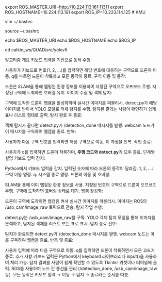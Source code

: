 export ROS_MASTER_URI=http://10.224.113.161:11311
export ROS_HOSTNAME=10.224.113.161
export ROS_IP=10.223.114.125 # KMU

vim ~/.bashrc

source ~/.bashrc

echo $ROS_MASTER_URI
echo $ROS_HOSTNAME
echo $ROS_IP


cd catkin_ws/QUAD/src/yolov5



알고리즘 개요
키보드 입력을 기반으로 동작 수행:

사용자가 키보드로 번호(1, 2, ...)를 입력하면 해당 번호에 대응하는 구역으로 드론이 이동.
q를 누르면 드론이 착륙하고 모든 동작이 종료.
구역 이동 및 동작:

드론은 SLAM을 통해 맵핑된 환경 정보를 이용하여 지정된 구역으로 오프보드 주행.
지정된 구역에 도착하면 호버링 유지.
이미지 수집 및 객체 탐지:

구역에 도착한 드론이 웹캠을 활성화하여 실시간 이미지를 퍼블리시.
detect.py가 해당 이미지를 받아서 YOLO 모델로 객체 탐지를 수행.
탐지된 결과는 사람이 확인하기 쉽게 표나 리스트 형태로 출력.
탐지 완료 후 종료:

객체 탐지가 끝나면 detect.py가 /detection_done 메시지를 발행.
webcam 노드가 이 메시지를 구독하여 웹캠을 종료.
반복:

사용자가 다음 구역 번호를 입력하면 해당 구역으로 이동.
이 과정을 반복.
작업 종료:

사용자가 q를 입력하면 드론이 착륙하며, **주행 코드와 detect.py**가 모두 종료.
단계별 설명
키보드 입력 감지:

Python에서 키보드 입력을 감지.
입력된 숫자에 따라 드론의 동작이 달라짐:
1, 2, ...: 구역 이동 명령.
q: 시스템 종료 명령.
드론의 이동 및 호버링:

SLAM을 통해 이미 맵핑된 환경 정보를 사용.
지정된 번호의 구역으로 드론이 오프보드 주행.
구역에 도착하면 호버링 상태로 대기.
웹캠 활성화:

드론이 구역에 도착하면 웹캠을 켜서 실시간 이미지를 퍼블리시.
이미지는 ROS의 /usb_cam/image_raw 토픽으로 전송.
탐지 작업 수행:

detect.py는 /usb_cam/image_raw를 구독.
YOLO 객체 탐지 모델을 통해 이미지를 분석하고, 탐지된 객체를 리스트 또는 표로 표시.
탐지 종료 신호:

탐지가 완료되면 detect.py가 /detection_done 메시지를 발행.
webcam 노드는 이를 구독하여 웹캠을 종료.
반복 및 종료:

사용자 입력에 따라 다음 구역으로 이동.
q를 입력하면 드론이 착륙하면서 모든 코드가 종료.
추가 사항
키보드 입력은 Python에서 keyboard 라이브러리나 input()을 사용하여 처리 가능.
탐지 결과를 사람이 쉽게 확인할 수 있도록 Tkinter 위젯이나 터미널에 출력.
ROS를 사용하여 노드 간 통신을 관리 (/detection_done, /usb_cam/image_raw 등).
모든 동작은 키보드 입력 → 이동 → 탐지 → 종료라는 순서를 따름.


